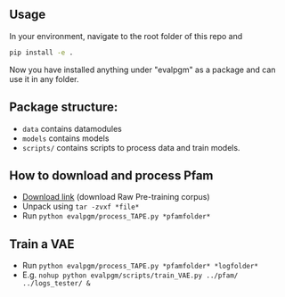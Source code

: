 ## Usage

In your environment, navigate to the root folder of this repo and
```bash
pip install -e .
```

Now you have installed anything under "evalpgm" as a package and can use it in any folder.

## Package structure:

- `data` contains datamodules
- `models` contains models
- `scripts/` contains scripts to process data and train models.

## How to download and process Pfam
- [Download link](https://github.com/songlab-cal/tape#raw-data) (download Raw Pre-training corpus)
- Unpack using `tar -zvxf *file*`
- Run `python evalpgm/process_TAPE.py *pfamfolder*`

## Train a VAE
- Run `python evalpgm/process_TAPE.py *pfamfolder* *logfolder*`
- E.g. `nohup python evalpgm/scripts/train_VAE.py ../pfam/ ../logs_tester/ &`